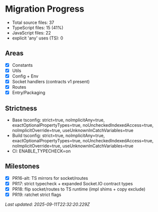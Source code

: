 # Migration Progress

- Total source files: 37
- TypeScript files: 15 (41%)
- JavaScript files: 22
- explicit 'any' uses (TS): 0

## Areas
- [x] Constants
- [x] Utils
- [x] Config + Env
- [x] Socket handlers (contracts v1 present)
- [x] Routes
- [x] Entry/Packaging

## Strictness
- Base tsconfig: strict=true, noImplicitAny=true, exactOptionalPropertyTypes=true, noUncheckedIndexedAccess=true, noImplicitOverride=true, useUnknownInCatchVariables=true
- Build tsconfig: strict=true, noImplicitAny=true, exactOptionalPropertyTypes=true, noUncheckedIndexedAccess=true, noImplicitOverride=true, useUnknownInCatchVariables=true
- CI: ENABLE_TYPECHECK=on

## Milestones
- [x] PR16-alt: TS mirrors for socket/routes
- [x] PR17: strict typecheck + expanded Socket.IO contract types
- [x] PR18: flip socket/routes to TS runtime (impl shims + copy exclude)
- [x] PR19: ratchet strict flags

_Last updated: 2025-09-11T22:32:20.229Z_
